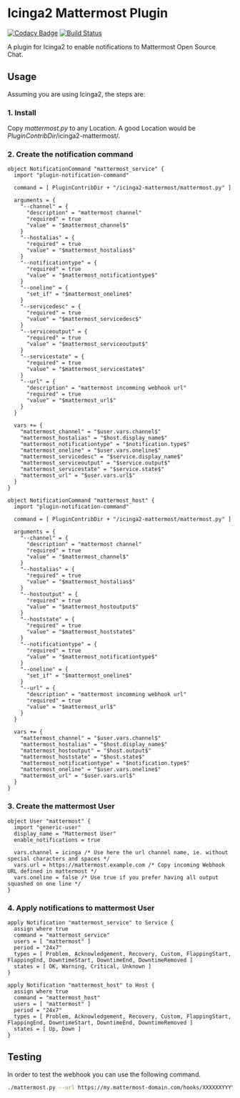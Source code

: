 # Icinga2 Mattermost Plugin

[![Codacy Badge](https://api.codacy.com/project/badge/Grade/2c896aaa0476426f86e7802198fba6d7)](https://app.codacy.com/app/philipp.dallig/icinga2-mattermost?utm_source=github.com&utm_medium=referral&utm_content=Reamer/icinga2-mattermost&utm_campaign=Badge_Grade_Dashboard)
[![Build Status](https://travis-ci.org/Reamer/icinga2-mattermost.svg?branch=master)](https://travis-ci.org/Reamer/icinga2-mattermost)

A plugin for Icinga2 to enable notifications to Mattermost Open Source Chat.

## Usage
Assuming you are using Icinga2, the steps are:

### 1. Install
Copy _mattermost.py_ to any Location. A good Location would be _PluginContribDir_/icinga2-mattermost/.
### 2. Create the notification command

```
object NotificationCommand "mattermost_service" {
  import "plugin-notification-command"

  command = [ PluginContribDir + "/icinga2-mattermost/mattermost.py" ]

  arguments = {
    "--channel" = {
      "description" = "mattermost channel"
      "required" = true
      "value" = "$mattermost_channel$"
    }
    "--hostalias" = {
      "required" = true
      "value" = "$mattermost_hostalias$"
    }
    "--notificationtype" = {
      "required" = true
      "value" = "$mattermost_notificationtype$"
    }
    "--oneline" = {
      "set_if" = "$mattermost_oneline$"
    }
    "--servicedesc" = {
      "required" = true
      "value" = "$mattermost_servicedesc$"
    }
    "--serviceoutput" = {
      "required" = true
      "value" = "$mattermost_serviceoutput$"
    }
    "--servicestate" = {
      "required" = true
      "value" = "$mattermost_servicestate$"
    }
    "--url" = {
      "description" = "mattermost incomming webhook url"
      "required" = true
      "value" = "$mattermost_url$"
    }
  }

  vars += {
    "mattermost_channel" = "$user.vars.channel$"
    "mattermost_hostalias" = "$host.display_name$"
    "mattermost_notificationtype" = "$notification.type$"
    "mattermost_oneline" = "$user.vars.oneline$"
    "mattermost_servicedesc" = "$service.display_name$"
    "mattermost_serviceoutput" = "$service.output$"
    "mattermost_servicestate" = "$service.state$"
    "mattermost_url" = "$user.vars.url$"
  }
}

object NotificationCommand "mattermost_host" {
  import "plugin-notification-command"

  command = [ PluginContribDir + "/icinga2-mattermost/mattermost.py" ]

  arguments = {
    "--channel" = {
      "description" = "mattermost channel"
      "required" = true
      "value" = "$mattermost_channel$"
    }
    "--hostalias" = {
      "required" = true
      "value" = "$mattermost_hostalias$"
    }
    "--hostoutput" = {
      "required" = true
      "value" = "$mattermost_hostoutput$"
    }
    "--hoststate" = {
      "required" = true
      "value" = "$mattermost_hoststate$"
    }
    "--notificationtype" = {
      "required" = true
      "value" = "$mattermost_notificationtype$"
    }
    "--oneline" = {
      "set_if" = "$mattermost_oneline$"
    }
    "--url" = {
      "description" = "mattermost incomming webhook url"
      "required" = true
      "value" = "$mattermost_url$"
    }
  }

  vars += {
    "mattermost_channel" = "$user.vars.channel$"
    "mattermost_hostalias" = "$host.display_name$"
    "mattermost_hostoutput" = "$host.output$"
    "mattermost_hoststate" = "$host.state$"
    "mattermost_notificationtype" = "$notification.type$"
    "mattermost_oneline" = "$user.vars.oneline$"
    "mattermost_url" = "$user.vars.url$"
  }
}
```
### 3. Create the mattermost User
```
object User "mattermost" {
  import "generic-user"
  display_name = "Mattermost User"
  enable_notifications = true

  vars.channel = icinga /* Use here the url channel name, ie. without special characters and spaces */
  vars.url = https://mattermost.example.com /* Copy incoming Webhook URL defined in mattermost */
  vars.oneline = false /* Use true if you prefer having all output squashed on one line */
}
```
### 4. Apply notifications to mattermost User
```
apply Notification "mattermost_service" to Service {
  assign where true
  command = "mattermost_service"
  users = [ "mattermost" ]
  period = "24x7"
  types = [ Problem, Acknowledgement, Recovery, Custom, FlappingStart, FlappingEnd, DowntimeStart, DowntimeEnd, DowntimeRemoved ]
  states = [ OK, Warning, Critical, Unknown ]
}
```

```
apply Notification "mattermost_host" to Host {
  assign where true
  command = "mattermost_host"
  users = [ "mattermost" ]
  period = "24x7"
  types = [ Problem, Acknowledgement, Recovery, Custom, FlappingStart, FlappingEnd, DowntimeStart, DowntimeEnd, DowntimeRemoved ]
  states = [ Up, Down ]
}
```

## Testing

In order to test the webhook you can use the following command.

```bash
./mattermost.py --url https://my.mattermost-domain.com/hooks/XXXXXXYYYYYYY --notificationtype CUSTOM --hostalias myexample.com
```
